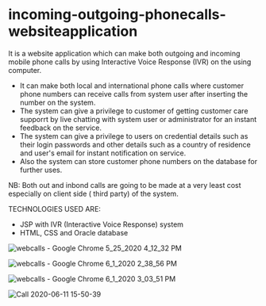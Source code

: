 # incoming-outgoing-phonecalls-websiteapplication

It is a website application which can make both outgoing and incoming mobile phone calls by using Interactive Voice Response (IVR) on the  using computer.

- It can make both local and international phone calls where customer phone numbers can receive calls from system user after inserting the    number on the system.
- The system can give a privilege to customer of getting customer care supporrt by live chatting with system user or administrator for an instant feedback on the service.
- The system can give a privilege to users on credential details such as their login passwords and other details such as a country of residence and user's email for instant notification on service.
- Also the system can store customer phone numbers on the database for further uses.

NB:
Both out and inbond calls are going to be made at a very least cost especially on client side ( third party) of the system.

TECHNOLOGIES USED ARE:
- JSP with IVR (Interactive Voice Response) system
- HTML, CSS and Oracle database

![webcalls - Google Chrome 5_25_2020 4_12_32 PM](https://user-images.githubusercontent.com/52234785/83404920-2b3de800-a414-11ea-9c0b-f62a5be9f825.gif)

![webcalls - Google Chrome 6_1_2020 2_38_56 PM](https://user-images.githubusercontent.com/52234785/83407050-9c7f9a00-a418-11ea-83bf-1e00f04b4f4e.gif)

![webcalls - Google Chrome 6_1_2020 3_03_51 PM](https://user-images.githubusercontent.com/52234785/83407802-254b0580-a41a-11ea-8ef7-079cd15b3b8a.gif)

![Call 2020-06-11 15-50-39](https://user-images.githubusercontent.com/52234785/84659614-5b12e280-af20-11ea-9ef9-49503bfa76de.gif)




